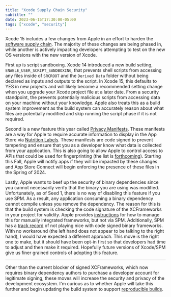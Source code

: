 ```yaml
---
title: "Xcode Supply Chain Security"
subtitle: ""
date: 2023-06-15T17:30:00-05:00
tags: ["xcode", "security"]
---
```


Xcode 15 includes a few changes from Apple in an effort to harden the [software supply chain](https://www.redhat.com/en/topics/security/what-is-software-supply-chain-security). The majority of these changes are being phased in, while another is actively impacting developers attempting to test on the new OS versions with the new version of Xcode.

First up is script sandboxing. Xcode 14 introduced a new build setting, `ENABLE_USER_SCRIPT_SANDBOXING`, that prevents shell scripts from accessing any files inside of `SRCROOT` and the `Derived Data` folder without being declared as inputs and outputs to the script. In Xcode 15, this defaults to YES in new projects and will likely become a recommended setting change when you upgrade your Xcode project file at a later date. From a security standpoint, the prevents potentially malicious scripts from accessing data on your machine without your knowledge. Apple also treats this as a build system improvement as the build system can accurately reason about what files are potentially modified and skip running the script phase if it is not required.

Second is a new feature this year called [Privacy Manifests](https://developer.apple.com/documentation/bundleresources/describing_data_use_in_privacy_manifests). These manifests are a way for Apple to require accurate information to display in the App Store via [Nutrition Labels](https://developer.apple.com/app-store/user-privacy-and-data-use/). These manifests are code signed to prevent tampering and ensure that you as a developer know what data is collected from your application. This is also going to allow Apple to control access to APIs that could be used for fingerprinting (the list is [forthcoming](https://developer.apple.com/news/?id=av1nevon)). Starting this Fall, Apple will notify apps if they will be impacted by these changes and App Store Connect will begin enforcing the presence of these files in the Spring of 2024.

Lastly, Apple wants to beef up the security of binary dependencies since you cannot necessarily verify that the binary you are using was modified. Unfortunately, as of Seed 1, there is no way of disabling this feature if you use SPM. As a result, any application consuming a binary dependency cannot compile unless you remove the dependency. The reason for this is that the build system is checking the code signature of the XCFrameworks in your project for validity. Apple provides [instructions](https://developer.apple.com/documentation/Xcode/verifying-the-origin-of-your-xcframeworks) for how to manage this for manually integrated frameworks, but not via SPM. Additionally, SPM has a [track record](https://forums.swift.org/t/swiftpm-binarytarget-dependency-and-code-signing/38953) of not playing nice with code signed binary frameworks. With no workaround (the left hand does not appear to be talking to the right hand), I would have expected a different approach. This move is the right one to make, but it should have been opt-in first so that developers had time to adjust and then make it required. Hopefully future versions of Xcode/SPM give us finer grained controls of adopting this feature.

---

Other than the current blocker of signed XCFrameworks, which now requires binary dependency authors to purchase a developer account for legitimate signing, these moves will increase the security and privacy of the development ecosystem. I'm curious as to whether Apple will take this further and begin updating the build system to support [reproducible builds](https://reproducible-builds.org/).
